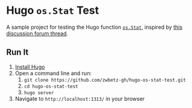 # Hugo `os.Stat` Test

A sample project for testing the Hugo function [`os.Stat`](https://gohugo.io/functions/os.stat/), inspired by [this discussion forum thread](https://discourse.gohugo.io/t/os-fileinfo-modtime/14964). 

## Run It

1. [Install Hugo](https://gohugo.io/getting-started/installing/)
1. Open a command line and run:
    1. `git clone https://github.com/zwbetz-gh/hugo-os-stat-test.git`
    1. `cd hugo-os-stat-test`
    1. `hugo server`
1. Navigate to `http://localhost:1313/` in your browser
